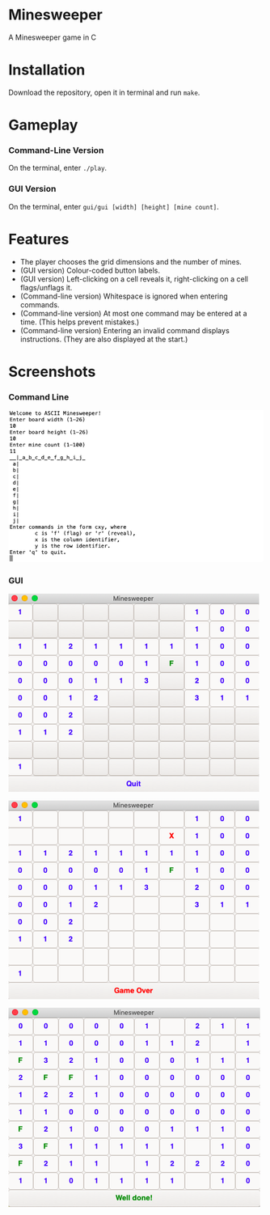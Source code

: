 # Minesweeper
A Minesweeper game in C

# Installation
Download the repository, open it in terminal and run `make`. 

# Gameplay
### Command-Line Version
On the terminal, enter `./play`.

### GUI Version
On the terminal, enter `gui/gui [width] [height] [mine count]`.

# Features
- The player chooses the grid dimensions and the number of mines.
- (GUI version) Colour-coded button labels.
- (GUI version) Left-clicking on a cell reveals it, right-clicking on a cell flags/unflags it.
- (Command-line version) Whitespace is ignored when entering commands.
- (Command-line version) At most one command may be entered at a time. (This helps prevent mistakes.)
- (Command-line version) Entering an invalid command displays instructions. (They are also displayed at the start.)

# Screenshots

### Command Line
![Command-Line](Screenshots/command_line.png)

### GUI
![GUI Play](Screenshots/gui_play.png)

![GUI Lost](Screenshots/gui_lost.png)

![GUI Won](Screenshots/gui_won.png)
